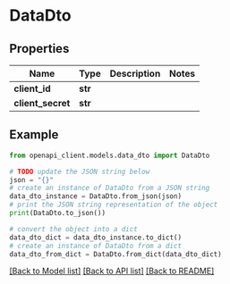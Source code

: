 # DataDto


## Properties

Name | Type | Description | Notes
------------ | ------------- | ------------- | -------------
**client_id** | **str** |  | 
**client_secret** | **str** |  | 

## Example

```python
from openapi_client.models.data_dto import DataDto

# TODO update the JSON string below
json = "{}"
# create an instance of DataDto from a JSON string
data_dto_instance = DataDto.from_json(json)
# print the JSON string representation of the object
print(DataDto.to_json())

# convert the object into a dict
data_dto_dict = data_dto_instance.to_dict()
# create an instance of DataDto from a dict
data_dto_from_dict = DataDto.from_dict(data_dto_dict)
```
[[Back to Model list]](../README.md#documentation-for-models) [[Back to API list]](../README.md#documentation-for-api-endpoints) [[Back to README]](../README.md)



